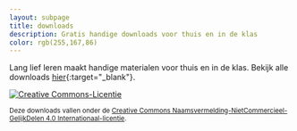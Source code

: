 ```yaml
---
layout: subpage
title: downloads
description: Gratis handige downloads voor thuis en in de klas
color: rgb(255,167,86)
---
```


Lang lief leren maakt handige materialen voor thuis en in de klas. Bekijk alle downloads [hier](https://langliefleren.carrd.co/){:target="\_blank"}.

<a rel="license" href="http://creativecommons.org/licenses/by-nc-sa/4.0/"><img alt="Creative Commons-Licentie" style="border-width:0" src="https://i.creativecommons.org/l/by-nc-sa/4.0/88x31.png" /></a>

<small>Deze downloads vallen onder de <a rel="license" href="http://creativecommons.org/licenses/by-nc-sa/4.0/">Creative Commons Naamsvermelding-NietCommercieel-GelijkDelen 4.0 Internationaal-licentie</a>.</small>
